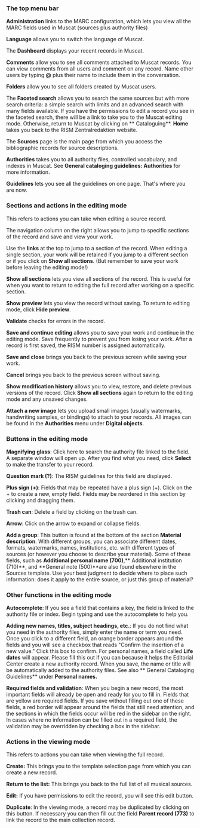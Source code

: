 ### The top menu bar

**Administration** links to the MARC configuration, which lets you view all the MARC fields used in Muscat (sources plus
authority files)

**Language** allows you to switch the language of Muscat.

The **Dashboard** displays your recent records in Muscat.

**Comments** allow you to see all comments attached to Muscat records. You can view comments from all users and comment
on any record. Name other users by typing **@** plus their name to include them in the conversation.

**Folders** allow you to see all folders created by Muscat users.

The **Faceted search** allows you to search the same sources but with more search criteria: a simple search with limits
and an advanced search with many fields available. If you have the permissions to edit a record you see in the faceted
search, there will be a link to take you to the Muscat editing mode. Otherwise, return to Muscat by clicking on **
Cataloguing**. **Home** takes you back to the RISM Zentralredaktion website.

The **Sources** page is the main page from which you access the bibliographic records for source descriptions.

**Authorities** takes you to all authority files, controlled vocabulary, and indexes in Muscat. See **General cataloging
guidelines: Authorities** for more information.

**Guidelines** lets you see all the guidelines on one page. That's where you are now.

### Sections and actions in the editing mode

This refers to actions you can take when editing a source record.

The navigation column on the right allows you to jump to specific sections of the record and save and view your work.

Use the **links** at the top to jump to a section of the record. When editing a single section, your work will be
retained if you jump to a different section or if you click on **Show all sections**. (But remember to save your work
before leaving the editing mode!)

**Show all sections** lets you view all sections of the record. This is useful for when you want to return to editing
the full record after working on a specific section.

**Show preview** lets you view the record without saving. To return to editing mode, click **Hide preview**.

**Validate** checks for errors in the record.

**Save and continue editing** allows you to save your work and continue in the editing mode. Save frequently to prevent
you from losing your work. After a record is first saved, the RISM number is assigned automatically.

**Save and close** brings you back to the previous screen while saving your work.

**Cancel** brings you back to the previous screen without saving.

**Show modification history** allows you to view, restore, and delete previous versions of the record. Click **Show all
sections** again to return to the editing mode and any unsaved changes.

**Attach a new image** lets you upload small images (usually watermarks, handwriting samples, or bindings) to attach to
your records. All images can be found in the **Authorities** menu under **Digital objects**.

### Buttons in the editing mode

**Magnifying glass**: Click here to search the authority file linked to the field. A separate window will open up.
After you find what you need, click **Select** to make the transfer to your record.

**Question mark (?)**: The RISM guidelines for this field are displayed.

**Plus sign (+)**: Fields that may be repeated have a plus sign (+). Click on the + to create a new, empty field. Fields
may be reordered in this section by clicking and dragging them.

**Trash can**: Delete a field by clicking on the trash can.

**Arrow**: Click on the arrow to expand or collapse fields.

**Add a group**: This button is found at the bottom of the section **Material description**. With different groups, you
can associate different dates, formats, watermarks, names, institutions, etc. with different types of sources (or
however you choose to describe your material). Some of these fields, such as **Additional personal name (700)**,**
Additional institution (710)**, and **General note (500)**are also found elsewhere in the Sources template. Use your
best judgment to decide where to place such information: does it apply to the entire source, or just this group of
material?

### Other functions in the editing mode

**Autocomplete**: If you see a field that contains a key, the field is linked to the authority file or index. Begin
typing and use the autocomplete to help you.

**Adding new names, titles, subject headings, etc.**: If you do not find what you need in the authority files, simply
enter the name or term you need. Once you click to a different field, an orange border appears around the fields and you
will see a checkbox that reads "Confirm the insertion of a new value." Click this box to confirm. For personal names, a
field called **Life dates** will appear. Please fill this out if you can because it helps the Editorial Center create a
new authority record. When you save, the name or title will be automatically added to the authority files. See also **
General Cataloging Guidelines** under **Personal names.**

**Required fields and validation**: When you begin a new record, the most important fields will already be open and
ready for you to fill in. Fields that are yellow are required fields. If you save without filling out one of these
fields, a red border will appear around the fields that still need attention, and the sections in which the fields occur
will be red in the sidebar on the right. In cases where no information can be filled out in a required field, the
validation may be overridden by checking a box in the sidebar.

### Actions in the viewing mode

This refers to actions you can take when viewing the full record.

**Create:** This brings you to the template selection page from which you can create a new record.

**Return to the list:** This brings you back to the full list of all musical sources.

**Edit:** If you have permissions to edit the record, you will see this edit button.

**Duplicate**: In the viewing mode, a record may be duplicated by clicking on this button. If necessary you can then
fill out the field **Parent record (773)** to link the record to the main collection record.
